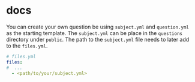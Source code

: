 # docs

You can create your own question be using `subject.yml` and `question.yml` as the starting template. The `subject.yml` can be place in the `questions` directory under `public`. The path to the `subject.yml` file needs to later add to the `files.yml`.

```yml
# files.yml
files:
#  ...
  - <path/to/your/subject.yml>
```
